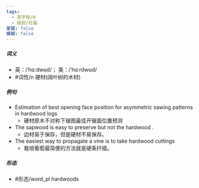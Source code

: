 ```yaml
---
tags:
  - 首字母/H
  - 级别/托福
掌握: false
模糊: false
---
```

##### 词义
- 英：/ˈhɑːdwʊd/； 美：/ˈhɑːrdwʊd/
- #词性/n  硬材(阔叶树的木材)
##### 例句
- Estimation of best opening face position for asymmetric sawing patterns in hardwood logs
	- 硬材原木不对称下锯图最佳开锯面位置预测
- The sapwood is easy to preserve but not the hardwood .
	- 边材易于保存，但是硬材不易保存。
- The easiest way to propagate a vine is to take hardwood cuttings
	- 栽培葡萄最简便的方法就是硬条扦插。
##### 形态
- #形态/word_pl hardwoods
